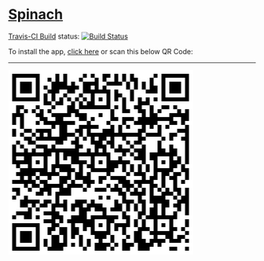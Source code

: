 [Spinach](http://hackersincts.github.com/spinach-android/)
=======

[Travis-CI Build](http://travis-ci.org/hackersInCTS/spinach-android/builds) status:    [![Build Status](https://secure.travis-ci.org/hackersInCTS/spinach-android.png)](http://travis-ci.org/hackersInCTS/spinach-android)

To install the app, [click here](https://github.com/FloydPink-Public/spinach-android/raw/master/bin/Spinach-release.apk) or scan this below QR Code:

---

![Scan from your Android device](https://github.com/hackersInCTS/spinach-android/raw/master/installer_qrcode.png)